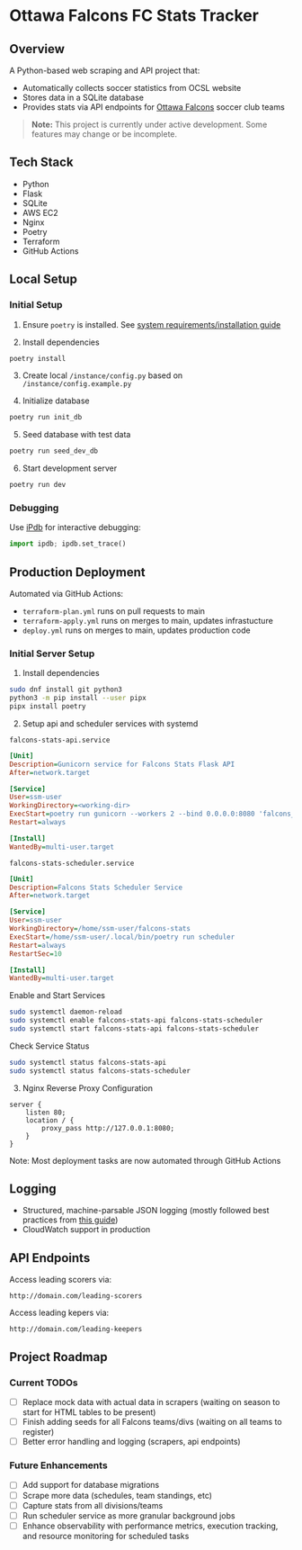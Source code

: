 # Ottawa Falcons FC Stats Tracker

## Overview

A Python-based web scraping and API project that:

- Automatically collects soccer statistics from OCSL website
- Stores data in a SQLite database
- Provides stats via API endpoints for [Ottawa Falcons](https://ottawafalcons.com/) soccer club teams

> **Note:** This project is currently under active development. Some features may change or be incomplete.

## Tech Stack

- Python
- Flask
- SQLite
- AWS EC2
- Nginx
- Poetry
- Terraform
- GitHub Actions

## Local Setup

### Initial Setup

1. Ensure `poetry` is installed. See [system requirements/installation guide](https://python-poetry.org/docs/#system-requirements)

2. Install dependencies

```bash
poetry install
```

3. Create local `/instance/config.py` based on `/instance/config.example.py`

4. Initialize database

```bash
poetry run init_db
```

5. Seed database with test data

```bash
poetry run seed_dev_db
```

6. Start development server

```bash
poetry run dev
```

### Debugging

Use [iPdb](https://pypi.org/project/ipdb/) for interactive debugging:

```python
import ipdb; ipdb.set_trace()
```

## Production Deployment

Automated via GitHub Actions:

- `terraform-plan.yml` runs on pull requests to main
- `terraform-apply.yml` runs on merges to main, updates infrastucture
- `deploy.yml` runs on merges to main, updates production code

### Initial Server Setup

1. Install dependencies

```bash
sudo dnf install git python3
python3 -m pip install --user pipx
pipx install poetry
```

2. Setup api and scheduler services with systemd

`falcons-stats-api.service`

```ini
[Unit]
Description=Gunicorn service for Falcons Stats Flask API
After=network.target

[Service]
User=ssm-user
WorkingDirectory=<working-dir>
ExecStart=poetry run gunicorn --workers 2 --bind 0.0.0.0:8080 'falcons_stats:create_app()'
Restart=always

[Install]
WantedBy=multi-user.target
```

`falcons-stats-scheduler.service`

```ini
[Unit]
Description=Falcons Stats Scheduler Service
After=network.target

[Service]
User=ssm-user
WorkingDirectory=/home/ssm-user/falcons-stats
ExecStart=/home/ssm-user/.local/bin/poetry run scheduler
Restart=always
RestartSec=10

[Install]
WantedBy=multi-user.target
```

Enable and Start Services

```bash
sudo systemctl daemon-reload
sudo systemctl enable falcons-stats-api falcons-stats-scheduler
sudo systemctl start falcons-stats-api falcons-stats-scheduler
```

Check Service Status

```bash
sudo systemctl status falcons-stats-api
sudo systemctl status falcons-stats-scheduler
```

3. Nginx Reverse Proxy Configuration

```nginx
server {
    listen 80;
    location / {
        proxy_pass http://127.0.0.1:8080;
    }
}
```

Note: Most deployment tasks are now automated through GitHub Actions

## Logging

- Structured, machine-parsable JSON logging (mostly followed best practices from [this guide](https://betterstack.com/community/guides/logging/how-to-start-logging-with-python/#structured-json-logging-in-python))
- CloudWatch support in production

## API Endpoints

Access leading scorers via:

```
http://domain.com/leading-scorers
```

Access leading kepers via:

```
http://domain.com/leading-keepers
```

## Project Roadmap

### Current TODOs

- [ ] Replace mock data with actual data in scrapers (waiting on season to start for HTML tables to be present)
- [ ] Finish adding seeds for all Falcons teams/divs (waiting on all teams to register)
- [ ] Better error handling and logging (scrapers, api endpoints)

### Future Enhancements

- [ ] Add support for database migrations
- [ ] Scrape more data (schedules, team standings, etc)
- [ ] Capture stats from all divisions/teams
- [ ] Run scheduler service as more granular background jobs
- [ ] Enhance observability with performance metrics, execution tracking, and resource monitoring for scheduled tasks
